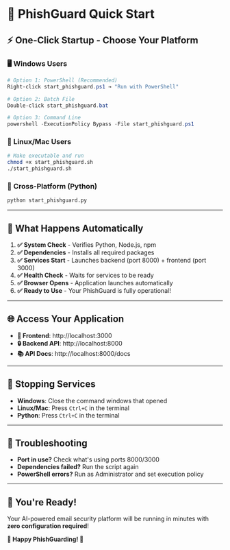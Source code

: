 # 🚀 PhishGuard Quick Start

## ⚡ **One-Click Startup - Choose Your Platform**

### **🖥️ Windows Users**
```powershell
# Option 1: PowerShell (Recommended)
Right-click start_phishguard.ps1 → "Run with PowerShell"

# Option 2: Batch File
Double-click start_phishguard.bat

# Option 3: Command Line
powershell -ExecutionPolicy Bypass -File start_phishguard.ps1
```

### **🐧 Linux/Mac Users**
```bash
# Make executable and run
chmod +x start_phishguard.sh
./start_phishguard.sh
```

### **🐍 Cross-Platform (Python)**
```bash
python start_phishguard.py
```

---

## 🎯 **What Happens Automatically**

1. **✅ System Check** - Verifies Python, Node.js, npm
2. **✅ Dependencies** - Installs all required packages
3. **✅ Services Start** - Launches backend (port 8000) + frontend (port 3000)
4. **✅ Health Check** - Waits for services to be ready
5. **✅ Browser Opens** - Application launches automatically
6. **✅ Ready to Use** - Your PhishGuard is fully operational!

---

## 🌐 **Access Your Application**

- **🎨 Frontend**: http://localhost:3000
- **🔒 Backend API**: http://localhost:8000
- **📚 API Docs**: http://localhost:8000/docs

---

## 🛑 **Stopping Services**

- **Windows**: Close the command windows that opened
- **Linux/Mac**: Press `Ctrl+C` in the terminal
- **Python**: Press `Ctrl+C` in the terminal

---

## 🚨 **Troubleshooting**

- **Port in use?** Check what's using ports 8000/3000
- **Dependencies failed?** Run the script again
- **PowerShell errors?** Run as Administrator and set execution policy

---

## 🎉 **You're Ready!**

Your AI-powered email security platform will be running in minutes with **zero configuration required**!

**🚀 Happy PhishGuarding! 🚀**

